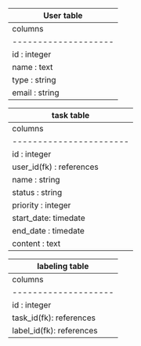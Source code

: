

|      User table      |
| -------------------  |
| columns |  datatypes |
| -------------------- |
|  id     :    integer |
| name    :    text    |
| type    :    string  |
| email   :     string |



|    task table          |
| -------------------    |
| columns   |  datatypes |
| -----------------------|
|  id       :  integer   |
|user_id(fk) : references|
| name      :  string    |
| status    : string     |
| priority  : integer    |
| start_date: timedate   |
| end_date  : timedate   |
| content   : text       |


|    labeling table       |
| -------------------     |
| columns  |   datatypes  |
| --------------------    |
|  id      :   integer    |
|task_id(fk): references  |   
|label_id(fk): references |
